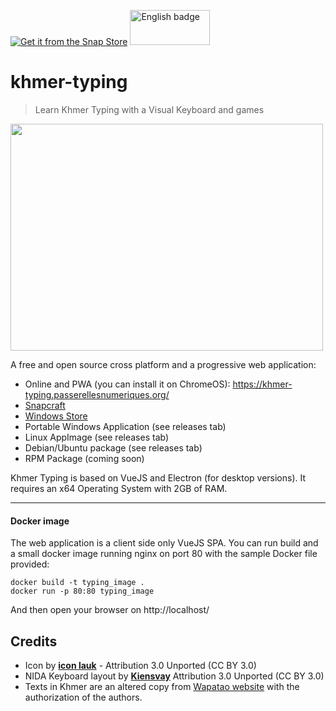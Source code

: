 [![Get it from the Snap Store](https://snapcraft.io/static/images/badges/en/snap-store-black.svg)](https://snapcraft.io/khmer-typing)
<a href='//www.microsoft.com/store/apps/9MZTL2KK24P7?cid=storebadge&ocid=badge'><img src='https://assets.windowsphone.com/13484911-a6ab-4170-8b7e-795c1e8b4165/English_get_L_InvariantCulture_Default.png' alt='English badge' width='128px' height=' 56px'/></a>

# khmer-typing

> Learn Khmer Typing with a Visual Keyboard and games

<img width="500" height="363" src="https://raw.githubusercontent.com/passerelles-numeriques/khmer-typing/master/docs/screenshot.png">

A free and open source cross platform and a progressive web application:
 - Online and PWA (you can install it on ChromeOS): https://khmer-typing.passerellesnumeriques.org/
 - [Snapcraft](https://snapcraft.io/khmer-typing)
 - [Windows Store](https://www.microsoft.com/store/apps/9MZTL2KK24P7)
 - Portable Windows Application (see releases tab)
 - Linux AppImage (see releases tab)
 - Debian/Ubuntu package (see releases tab)
 - RPM Package (coming soon)

 Khmer Typing is based on VueJS and Electron (for desktop versions). It requires an x64 Operating System with 2GB of RAM.

---

#### Docker image

The web application is a client side only VueJS SPA. You can run build and a small docker image running nginx on port 80 with the sample Docker file provided:

    docker build -t typing_image .
    docker run -p 80:80 typing_image

And then open your browser on http://localhost/

## Credits

- Icon by [**icon lauk**](https://www.iconfinder.com/andhikairfani) - Attribution 3.0 Unported (CC BY 3.0)
- NIDA Keyboard layout by [**Kiensvay**](https://commons.wikimedia.org/wiki/File:Khmer_unicode_NiDA_layout.svg) Attribution 3.0 Unported (CC BY 3.0)
- Texts in Khmer are an altered copy from [Wapatao website](https://wapatoa.com/km/) with the authorization of the authors.
